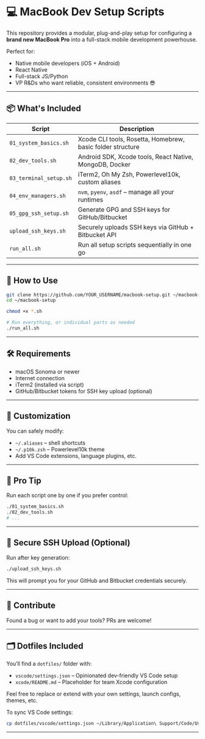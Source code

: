 # 💻 MacBook Dev Setup Scripts

This repository provides a modular, plug-and-play setup for configuring a **brand new MacBook Pro** into a full-stack mobile development powerhouse.

Perfect for:
- Native mobile developers (iOS + Android)
- React Native
- Full-stack JS/Python
- VP R&Ds who want reliable, consistent environments 😎

---

## 📦 What's Included

| Script | Description |
|--------|-------------|
| `01_system_basics.sh` | Xcode CLI tools, Rosetta, Homebrew, basic folder structure |
| `02_dev_tools.sh`     | Android SDK, Xcode tools, React Native, MongoDB, Docker |
| `03_terminal_setup.sh`| iTerm2, Oh My Zsh, Powerlevel10k, custom aliases |
| `04_env_managers.sh`  | `nvm`, `pyenv`, `asdf` – manage all your runtimes |
| `05_gpg_ssh_setup.sh` | Generate GPG and SSH keys for GitHub/Bitbucket |
| `upload_ssh_keys.sh`  | Securely uploads SSH keys via GitHub + Bitbucket API |
| `run_all.sh`          | Run all setup scripts sequentially in one go |

---

## 🚀 How to Use

```bash
git clone https://github.com/YOUR_USERNAME/macbook-setup.git ~/macbook-setup
cd ~/macbook-setup

chmod +x *.sh

# Run everything, or individual parts as needed
./run_all.sh
```

---

## 🛠 Requirements

- macOS Sonoma or newer
- Internet connection
- iTerm2 (installed via script)
- GitHub/Bitbucket tokens for SSH key upload (optional)

---

## 📌 Customization

You can safely modify:
- `~/.aliases` – shell shortcuts
- `~/.p10k.zsh` – Powerlevel10k theme
- Add VS Code extensions, language plugins, etc.

---

## 🧠 Pro Tip

Run each script one by one if you prefer control:
```bash
./01_system_basics.sh
./02_dev_tools.sh
# ...
```

---

## 🔐 Secure SSH Upload (Optional)

Run after key generation:

```bash
./upload_ssh_keys.sh
```

This will prompt you for your GitHub and Bitbucket credentials securely.

---

## 🤘 Contribute

Found a bug or want to add your tools? PRs are welcome!


---

## 🗂 Dotfiles Included

You’ll find a `dotfiles/` folder with:

- `vscode/settings.json` – Opinionated dev-friendly VS Code setup
- `xcode/README.md` – Placeholder for team Xcode configuration

Feel free to replace or extend with your own settings, launch configs, themes, etc.

To sync VS Code settings:

```bash
cp dotfiles/vscode/settings.json ~/Library/Application\ Support/Code/User/
```

---
